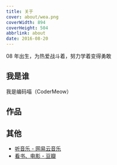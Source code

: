 ```yaml
---
title: 关于
cover: about/wea.png
coverWidth: 894
coverHeight: 504
abbrlink: about
date: 2016-08-20
---
```


08 年出生，为热爱战斗着，努力学着变得勇敢

## 我是谁

我是编码喵（CoderMeow）

## 作品

<script src="https://store.chainwon.com/client.js"
data-id="63908420e127c076e239"
data-spacing="24"
data-offset="24"
        async></script>

## 其他

- [听音乐 - 网易云音乐](https://music.163.com/#/user/home?id=129387613)
- [看书、电影 - 豆瓣](https://www.douban.com/people/nexmoe/)
